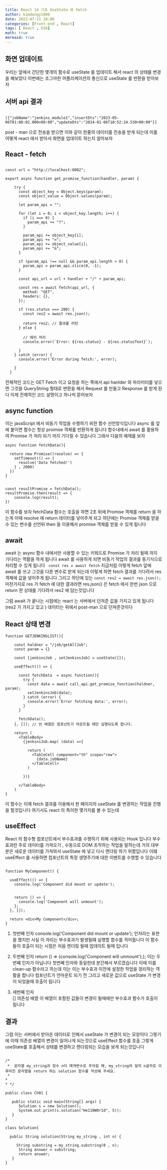 ```yaml
---
title: React 14 기초 UseState 와 fetch 
author: kimdongy1000
date: 2023-07-21 10:00
categories: [Front-end , React]
tags: [ React , ES6]
math: true
mermaid: true
---
```


## 화면 업데이트 
우리는 앞에서 간단한 몇개의 함수로 useState 를 업데이트 해서 react 의 상태를 변경을 해보았다 이번에는 조그마한 어플리케이션의 통신으로 useState 를 반환을 받아보자 

## 서버 api 결과 
```

[{"jobName":"jenkins_module1","insertDts":"2023-05-06T01:00:02.000+00:00","updateDts":"2024-01-06T10:52:24.530+00:00"}]

```
post - man 으로 전송을 받으면 이와 같이 한줄의 데이터를 전송을 받게 되는데 이를 어떻게 react 에서 받아서 화면을 업데이트 하는지 알아보자 


## React - fetch 
```

const url = "http://localhost:8082";

export async function get_promise_function(handler, param) {

    try {
      const object_key = Object.keys(param);
      const object_value = Object.values(param);
  
      let param_api = "";
  
      for (let i = 0; i < object_key.length; i++) {
        if (i === 0) {
          param_api += "?";
        }
  
        param_api += object_key[i];
        param_api += "=";
        param_api += object_value[i];
        param_api += "&";
      }
  
      if (param_api !== null && param_api.length > 0) {
        param_api = param_api.slice(0, -1);
      }
  
      const api_url = url + handler + "/" + param_api;
  
      const res = await fetch(api_url, {
        method: "GET",
        headers: {},
      });
  
      if (res.status === 200) {
        const res2 = await res.json();
        
        return res2; // 결과를 리턴
      } else {

        // 에러 처리
        console.error(`Error: ${res.status} - ${res.statusText}`);
        
      }
    } catch (error) {
      console.error('Error during fetch:', error);
      
    }
  }

```
전체적인 코드는 GET Fetch 이고 요청을 하는 쪽에서 api hanlder 와 파라미터를 넣으면 그것을 QueryString 형태로 변환을 해서 Request 를 만들고 Response 를 받게 된다 이제 전체적인 코드 설명이고 하나씩 뜯어보자 


## async function 
이는 javaScript 에서 비동기 작업을 수행하기 위한 함수 선언방식입니다 async 를 앞에 붙이면 함수는 항상 proimse 객체를 반환하게 됩니다 함수내에서 await 를 활용하여 Promise 가 처리 되기 까지 
기다릴 수 있습니다 그래서 다음의 예제를 보자

```
async function fetchData(){

  return new Promise((resolve) => {
    setTimeout(() => {
      resolve('Data fetched!')
    } , 2000)
  })
}


const resultPromise = fetchData();
resultPromise.then(result => {
    console.log(result);
})

```
이 함수를 보자 fetchData 함수는 호출을 하면 2초 뒤에 Promise 객체를 return 을 하는게 이때 resolve 에 return 데이터를 넣어주게 되고 하단에는 Promise 객체를 받을 수 있는 변수를 선언뒤 
then 을 이용해서 promise 객체를 받을 수 있게 됩니다 

## await
await 는 async 함수 내에서만 사용할 수 있는 키워드로 Promise 가 처리 될때 까지 기다리는 역활을 하게 됩니다 await 를 사용하게 되면 비동기 작업의 결과를 동기식으로 처리할 수 있게 됩니다 
` const res = await fetch` 지금처럼 이렇게 fetch 앞에 await 를 쓰고 그것을 다른 변수로 받게 되는데 이렇게 하면 fetch 결과를 기다려서 res 객체에 값을 넣어주게 됩니다 
그리고 하단에 있는 `const res2 = await res.json();` 마찬가지로 res 가 fetch 에 대한 결과라면 res.json() 은 fetch 에서 한번 json 으로 return 한 상태를 기다려서 res2 에 담는것입니다 

그럼 await 가 끝나는 시점에는 react 는 서버에서 던져준 값을 가지고 있게 됩니다 (res2 가 가지고 있고 ) 데이터는 위에서 post-man 으로 던져준것이다 

## React 상태 변경 

```
function GETJENKINSLIST(){

    const haldner = "/job/getAllJob";
    const param = {}

    const [jenkinsJob , setJenkinsJob] = useState([]);

    useEffect(() => {

      const fetchData  = async function(){
        try {
          const data = await call_api.get_promise_function(haldner, param);
          setJenkinsJob(data);
        } catch (error) {
          console.error('Error fetching data:', error);
        }
      }

      fetchData();
    }, []); // 빈 배열은 컴포넌트가 마운트될 때만 실행되도록 합니다.

    return (
      <TableBody>
        {jenkinsJob.map( (data) =>{

          return (
            <TableCell component="th" scope="row">
              {data.jobName}
            </TableCell>
          )

        })}

      </TableBody>
    )
}

```
이 함수는 이제 fetch 결과를 이용해서 현 페이지의 useState 를 변경하는 작업을 진행을 할것입니다 여기서도 react 의 특이한 몇가지를 볼 수 있는데 

## useEffect
React 의 함수형 컴포넌트에서 부수효과를 수행하기 위해 사용되는 Hook 입니다 부수 효과란 주로 데이터를 가져오기 , 수동으로 DOM 조작하는 작업을 말하는데 거의 대부분은 새로운 데이터를 가져와서 
useState 에 넣고 다시 랜더링 하기 위함입니다 이떄 useEffect 를 사용하면 컴포넌트의 특정 생명주기에 대한 이벤트를 수행할 수 있습니다 

```

function MyComponent() {
  
  useEffect(() => {
    console.log('Component did mount or update');
    
    
    return () => {
      console.log('Component will unmount');
    };
  }, []);

  return <div>My Component</div>;
}

```
1. 첫번째 인자 
    console.log('Component did mount or update'); 인자라는 표현을 했지만 사실 이 자리는 부수효과가 발생될떄 실행할 함수를 적어둡니다 이 함수들이 호출이 되는 시점은 처음 렌더링 될때 업데이트 될때 입니다 

2. 두번째 인자 
    return () => {console.log('Component will unmount');};  이는 두번쨰 인자가 아닙니다 첫번째 인자와 동일한데 분간해서 부르겠습니다 이때 이를 clean-up 함수라고 하는데 이는 
    이는 부수효과 이전에 설정한 작업을 정리하는 역활을 합니다 컴포넌트가 언마운트 되기 전 그리고 새로운 값으로 useState 가 변경이 되었을때 호출이 됩니다 

3. 세번째 인자    
    [] 의존성 배열 이 배열이 포함된 값들이 변경이 될때에만 부수효과 함수가 호출이 됩니다


## 결과 
그럼 이는 서버에서 받아온 데이터로 인해서 useState 가 변경이 되는 모양이다 그렇기에 이때 의존성 배열의 변경이 일어나게 되는것으로 useEffect 함수를 호출 그렇게 useState를 호출해서 
상태를 변경하고 렌더링되는 모습을 보게 되는것입니다 


```

/* 
 *  문자열 my_string과 정수 n이 매개변수로 주어질 때, my_string의 앞의 n글자로 이루어진 문자열을 return 하는 solution 함수를 작성해 주세요. 
 *  
*  
* */ 
 
public class Ch01 { 
 
   public static void main(String[] args) { 
      Solution s = new Solution(); 
      System.out.print(s.solution("He110W0r1d", 5)); 
   } 
} 
 
class Solution{ 
    
  public String solution(String my_string , int n) { 
       
     String substring = my_string.substring(0 , n); 
      String answer = substring; 
      return answer; 
   } 
} 

 

 
 

```